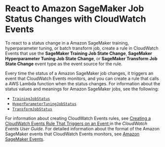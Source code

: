 # React to Amazon SageMaker Job Status Changes with CloudWatch Events<a name="cloudwatch-events"></a>

To react to a status change in a Amazon SageMaker training, hyperparameter tuning, or batch transform job, create a rule in CloudWatch Events that use the **SageMaker Training Job State Change**, **SageMaker Hyperparameter Tuning Job State Change**, or **SageMaker Transform Job State Change** event type as the event source for the rule\. 

Every time the status of a Amazon SageMaker job changes, it triggers an event that CloudWatch Events monitors, and you can create a rule that calls a AWS Lambda function when the status changes\. For information about the status values and meanings for Amazon SageMaker jobs, see the following:
+ [ `TrainingJobStatus`](https://docs.aws.amazon.com/sagemaker/latest/APIReference/API_DescribeTrainingJob.html#SageMaker-DescribeTrainingJob-response-TrainingJobStatus)
+ [ `HyperParameterTuningJobStatus`](https://docs.aws.amazon.com/sagemaker/latest/APIReference/API_DescribeHyperParameterTuningJob.html#SageMaker-DescribeHyperParameterTuningJob-response-HyperParameterTuningJobStatus)
+ [ `TransformJobStatus`](https://docs.aws.amazon.com/sagemaker/latest/APIReference/API_DescribeTransformJob.html#SageMaker-DescribeTransformJob-response-TransformJobStatus)

For information about creating CloudWatch Events rules, see [Creating a CloudWatch Events Rule That Triggers on an Event ](https://docs.aws.amazon.com/AmazonCloudWatch/latest/events/Create-CloudWatch-Events-Rule.html) in the *CloudWatch Events User Guide*\. For detailed information about the format of the Amazon SageMaker events that CloudWatch Events monitors, see [Amazon SageMaker Events](https://docs.aws.amazon.com/AmazonCloudWatch/latest/events/EventTypes.html#sagemaker_event_types)\.